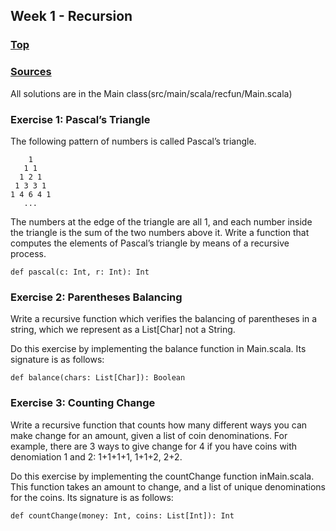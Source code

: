 ## Week 1 - Recursion
### [Top](/README.md)
### [Sources](/1-recursions/src/main/scala/recfun/Main.scala)
All solutions are in the Main class(src/main/scala/recfun/Main.scala)

### Exercise 1: Pascal’s Triangle

The following pattern of numbers is called Pascal’s triangle.
```
    1
   1 1
  1 2 1
 1 3 3 1
1 4 6 4 1
   ...
```
The numbers at the edge of the triangle are all 1, and each number inside the triangle is the sum of the two numbers above it. Write a function that computes the elements of Pascal’s triangle by means of a recursive process.

```
def pascal(c: Int, r: Int): Int
```

### Exercise 2: Parentheses Balancing

Write a recursive function which verifies the balancing of parentheses in a string, which we represent as a List[Char] not a String.

Do this exercise by implementing the balance function in Main.scala. Its signature is as follows:

```
def balance(chars: List[Char]): Boolean
```

### Exercise 3: Counting Change

Write a recursive function that counts how many different ways you can make change for an amount, given a list of coin denominations. For example, there are 3 ways to give change for 4 if you have coins with denomiation 1 and 2: 1+1+1+1, 1+1+2, 2+2.

Do this exercise by implementing the countChange function inMain.scala. This function takes an amount to change, and a list of unique denominations for the coins. Its signature is as follows:

```
def countChange(money: Int, coins: List[Int]): Int
```